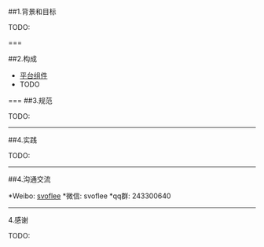 ##1.背景和目标

TODO:

===

##2.构成

* [平台组件](https://github.com/svoflee/spartacus/wiki/Components)
* TODO

===
##3.规范

TODO:

---
##4.实践

TODO:

---
##4.沟通交流

*Weibo: [svoflee](http://www.weibo.com/svoflee)
*微信:   svoflee
*qq群:   243300640


---
4.感谢

TODO:




